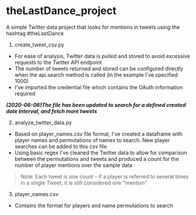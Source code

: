 # theLastDance_project
A simple Twitter data project that looks for mentions in tweets using the hashtag #theLastDance

1. create_tweet_csv.py
- For ease of analysis, Twitter data is pulled and stored to avoid excessive requests to the Twitter API endpoint
- The number of tweets returned and stored can be configured directly when the api.search method is called (in the example I've specified 1000)
- I've imported the credential file which contains the OAuth information required

***(2020-06-06)The file has been updated to search for a defined created date interval, and fetch more tweets***

2. analyze_twitter_data.py
- Based on player_names.csv file format, I've created a dataframe with player names and permutations of names to search. New player searches can be added to this csv file
- Using basic regex I've cleaned the Twitter data to allow for comparison between the permutations and tweets and produced a count for the number of player mentions over the sample data
> Note: Each tweet is one count - if a player is referred to several times in a single Tweet, it is still considered one "mention"

3. player_names.csv
- Contains the format for players and name permutations to search
